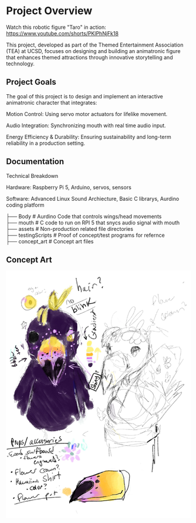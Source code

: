 # Project Overview
Watch this robotic figure "Taro" in action: https://www.youtube.com/shorts/PKlPhNjFk18

This project, developed as part of the Themed Entertainment Association (TEA) at UCSD, focuses on designing and building an animatronic figure that enhances themed attractions through innovative storytelling and technology.



## Project Goals

The goal of this project is to design and implement an interactive animatronic character that integrates:

Motion Control: Using servo motor actuators for lifelike movement.

Audio Integration: Synchronizing mouth with real time audio input.

Energy Efficiency & Durability: Ensuring sustainability and long-term reliability in a production setting.

## Documentation

Technical Breakdown

Hardware: Raspberry Pi 5, Arduino, servos, sensors

Software: Advanced Linux Sound Archiecture, Basic C librarys, Aurdino coding platform

├── Body                     # Aurdino Code that controls wings/head movements  
├── mouth                    # C code to run on RPI 5 that snycs audio signal with mouth   
├── assets                   # Non-production related file directories  
    ├── testingScripts           # Proof of concept/test programs for refernce  
    ├── concept_art              # Concept art files  

## Concept Art
![Taro](./assets/concept_art/Taro.jpg)